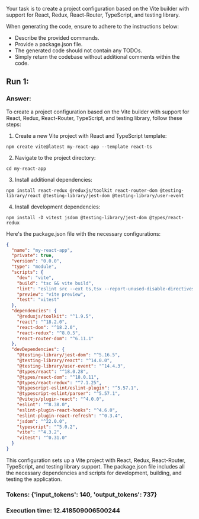 Your task is to create a project configuration based on the Vite builder with support for React, Redux, React-Router, TypeScript, and testing library.

When generating the code, ensure to adhere to the instructions below:
- Describe the provided commands.
- Provide a package.json file.
- The generated code should not contain any TODOs.
- Simply return the codebase without additional comments within the code.

## Run 1:
### Answer:
To create a project configuration based on the Vite builder with support for React, Redux, React-Router, TypeScript, and testing library, follow these steps:

1. Create a new Vite project with React and TypeScript template:
```
npm create vite@latest my-react-app --template react-ts
```

2. Navigate to the project directory:
```
cd my-react-app
```

3. Install additional dependencies:
```
npm install react-redux @reduxjs/toolkit react-router-dom @testing-library/react @testing-library/jest-dom @testing-library/user-event
```

4. Install development dependencies:
```
npm install -D vitest jsdom @testing-library/jest-dom @types/react-redux
```

Here's the package.json file with the necessary configurations:

```json
{
  "name": "my-react-app",
  "private": true,
  "version": "0.0.0",
  "type": "module",
  "scripts": {
    "dev": "vite",
    "build": "tsc && vite build",
    "lint": "eslint src --ext ts,tsx --report-unused-disable-directives --max-warnings 0",
    "preview": "vite preview",
    "test": "vitest"
  },
  "dependencies": {
    "@reduxjs/toolkit": "^1.9.5",
    "react": "^18.2.0",
    "react-dom": "^18.2.0",
    "react-redux": "^8.0.5",
    "react-router-dom": "^6.11.1"
  },
  "devDependencies": {
    "@testing-library/jest-dom": "^5.16.5",
    "@testing-library/react": "^14.0.0",
    "@testing-library/user-event": "^14.4.3",
    "@types/react": "^18.0.28",
    "@types/react-dom": "^18.0.11",
    "@types/react-redux": "^7.1.25",
    "@typescript-eslint/eslint-plugin": "^5.57.1",
    "@typescript-eslint/parser": "^5.57.1",
    "@vitejs/plugin-react": "^4.0.0",
    "eslint": "^8.38.0",
    "eslint-plugin-react-hooks": "^4.6.0",
    "eslint-plugin-react-refresh": "^0.3.4",
    "jsdom": "^22.0.0",
    "typescript": "^5.0.2",
    "vite": "^4.3.2",
    "vitest": "^0.31.0"
  }
}
```

This configuration sets up a Vite project with React, Redux, React-Router, TypeScript, and testing library support. The package.json file includes all the necessary dependencies and scripts for development, building, and testing the application.

### Tokens: {'input_tokens': 140, 'output_tokens': 737}
### Execution time: 12.418509006500244
